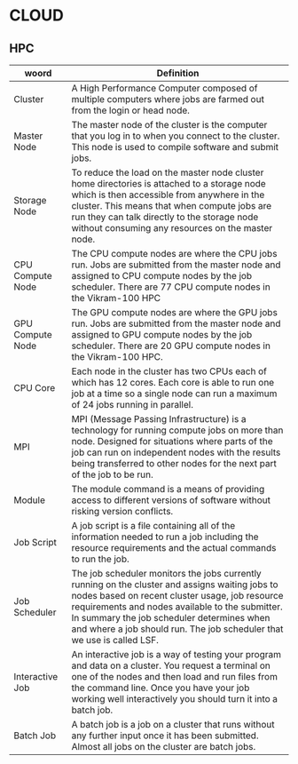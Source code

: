 # CLOUD

## HPC
|woord|	Definition|
|---|---|
|Cluster|	A High Performance Computer composed of multiple computers where jobs are farmed out from the login or head node.
|Master Node|	The master node of the cluster is the computer that you log in to when you connect to the cluster. This node is used to compile software and submit jobs.
|Storage Node|	To reduce the load on the master node cluster home directories is attached to a storage node which is then accessible from anywhere in the cluster. This means that when compute jobs are run they can talk directly to the storage node without consuming any resources on the master node.
|CPU Compute Node|	The CPU compute nodes are where the CPU jobs run. Jobs are submitted from the master node and assigned to CPU compute nodes by the job scheduler. There are 77 CPU compute nodes in the Vikram-100 HPC
|GPU Compute Node|	The GPU compute nodes are where the GPU jobs run. Jobs are submitted from the master node and assigned to GPU compute nodes by the job scheduler. There are 20 GPU compute nodes in the Vikram-100 HPC.
|CPU Core|	Each node in the cluster has two CPUs each of which has 12 cores. Each core is able to run one job at a time so a single node can run a maximum of 24 jobs running in parallel.
|MPI|	MPI (Message Passing Infrastructure) is a technology for running compute jobs on more than node. Designed for situations where parts of the job can run on independent nodes with the results being transferred to other nodes for the next part of the job to be run.
|Module	|The module command is a means of providing access to different versions of software without risking version conflicts.
|Job Script|	A job script is a file containing all of the information needed to run a job including the resource requirements and the actual commands to run the job.
|Job Scheduler|	The job scheduler monitors the jobs currently running on the cluster and assigns waiting jobs to nodes based on recent cluster usage, job resource requirements and nodes available to the submitter. In summary the job scheduler determines when and where a job should run. The job scheduler that we use is called LSF.
|Interactive Job|	An interactive job is a way of testing your program and data on a cluster. You request a terminal on one of the nodes and then load and run files from the command line. Once you have your job working well interactively you should turn it into a batch job.
|Batch Job|	A batch job is a job on a cluster that runs without any further input once it has been submitted. Almost all jobs on the cluster are batch jobs.